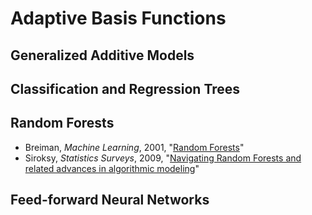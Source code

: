 # Adaptive Basis Functions

## Generalized Additive Models

## Classification and Regression Trees

## Random Forests

- Breiman, *Machine Learning*, 2001, "[Random Forests](http://zmjones.com/static/statistical-learning/breiman-ml-2001.pdf)"
 - Siroksy, *Statistics Surveys*, 2009, "[Navigating Random Forests and related advances in algorithmic modeling](http://zmjones.com/static/siroky-ss-2009.pdf)"

## Feed-forward Neural Networks
